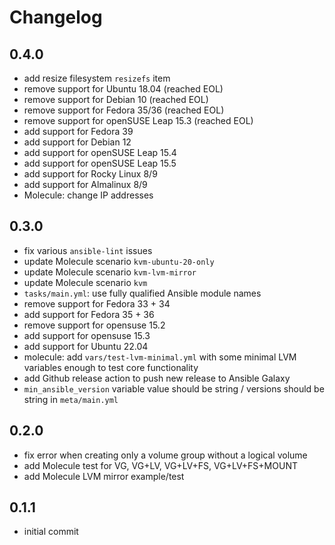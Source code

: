 <!--
Copyright (C) 2021-2024 Robert Wimmer
SPDX-License-Identifier: GPL-3.0-or-later
-->

# Changelog

## 0.4.0

- add resize filesystem `resizefs` item
- remove support for Ubuntu 18.04 (reached EOL)
- remove support for Debian 10 (reached EOL)
- remove support for Fedora 35/36 (reached EOL)
- remove support for openSUSE Leap 15.3 (reached EOL)
- add support for Fedora 39
- add support for Debian 12
- add support for openSUSE Leap 15.4
- add support for openSUSE Leap 15.5
- add support for Rocky Linux 8/9
- add support for Almalinux 8/9
- Molecule: change IP addresses

## 0.3.0

- fix various `ansible-lint` issues
- update Molecule scenario `kvm-ubuntu-20-only`
- update Molecule scenario `kvm-lvm-mirror`
- update Molecule scenario `kvm`
- `tasks/main.yml`: use fully qualified Ansible module names
- remove support for Fedora 33 + 34
- add support for Fedora 35 + 36
- remove support for opensuse 15.2
- add support for opensuse 15.3
- add support for Ubuntu 22.04
- molecule: add `vars/test-lvm-minimal.yml` with some minimal LVM variables enough to test core functionality
- add Github release action to push new release to Ansible Galaxy
- `min_ansible_version` variable value should be string / versions should be string in `meta/main.yml`

## 0.2.0

- fix error when creating only a volume group without a logical volume
- add Molecule test for VG, VG+LV, VG+LV+FS, VG+LV+FS+MOUNT
- add Molecule LVM mirror example/test

## 0.1.1

- initial commit

